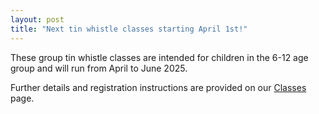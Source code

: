 ```yaml
---
layout: post
title: "Next tin whistle classes starting April 1st!"
---
```


These group tin whistle classes are intended for children in the 6-12 age group and will run from April to June 2025.

Further details and registration instructions are provided on our [Classes](../../../classes/) page.
